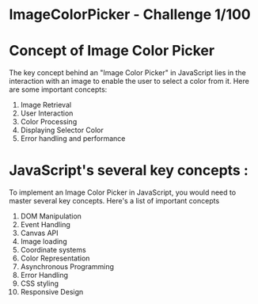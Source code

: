 # ImageColorPicker - Challenge 1/100 

# Concept of Image Color Picker

The key concept behind an "Image Color Picker" in JavaScript lies in the interaction with an image to enable the user to select a color from it. Here are some important concepts:
1. Image Retrieval
2. User Interaction
3. Color Processing
4. Displaying Selector Color
5. Error handling and performance

# JavaScript's several key concepts : 

To implement an Image Color Picker in JavaScript, you would need to master several key concepts. Here's a list of important concepts
1. DOM Manipulation
2. Event Handling
3. Canvas API
4. Image loading
5. Coordinate systems
6. Color Representation
7. Asynchronous Programming
8. Error Handling
9. CSS styling
10. Responsive Design
    


